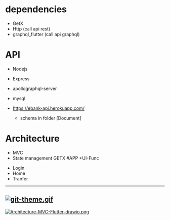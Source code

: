 # dependencies
+ GetX
+ Http (call api rest)
+ graphql_flutter (call api graphql)
# API 
+ Nodejs
+ Express
+ apollographql-server
+ mysql

+ https://ebank-api.herokuapp.com/
  - schema in folder [Document] 
# Architecture
+  MVC
+  State management GETX
#APP
+UI-Func
  - Login
  - Home
  - Tranfer
---
[![git-theme.gif](https://i.postimg.cc/BQXMDk9N/git-theme.gif)](https://postimg.cc/56WBWPtF)
---
[![Architecture-MVC-Flutter-drawio.png](https://i.postimg.cc/VLJP6K7P/Architecture-MVC-Flutter-drawio.png)](https://postimg.cc/KRhHpDS0)

